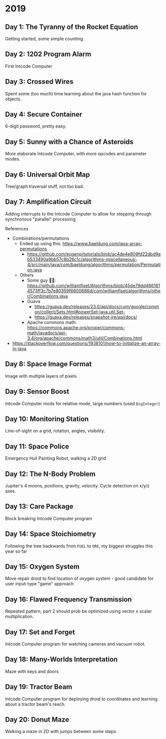 # 2019

## Day 1: The Tyranny of the Rocket Equation

Getting started, some simple counting.

## Day 2: 1202 Program Alarm

First Intcode Computer

## Day 3: Crossed Wires

Spent some (too much) time learning about the java hash function for objects.

## Day 4: Secure Container

6-digit password, pretty easy.

## Day 5: Sunny with a Chance of Asteroids

More elaborate Intcode Computer, with more opcodes and parameter modes.

## Day 6: Universal Orbit Map

Tree/graph traversal stuff, not too bad.

## Day 7: Amplification Circuit

Adding interrupts to the Intcode Computer to allow for stepping through synchronous "parallel" processing

References

- Combinations/permutations
  - Ended up using this: https://www.baeldung.com/java-array-permutations
    - https://github.com/eugenp/tutorials/blob/ac4de4e809fd22dbd9eb533490a9bb57c8b26c1c/algorithms-miscellaneous-4/src/main/java/com/baeldung/algorithms/permutation/Permutation.java
  - Others
    - Some guy 🤷‍♀️: https://github.com/williamfiset/Algorithms/blob/45de79dd4661614573ff3c7b7e80359f6600686d/com/williamfiset/algorithms/other/Combinations.java
    - Guava
      - https://guava.dev/releases/23.0/api/docs/com/google/common/collect/Sets.html#powerSet-java.util.Set-
      - https://guava.dev/releases/snapshot-jre/api/docs/
    - Apache commons math: https://commons.apache.org/proper/commons-math/javadocs/api-3.4/org/apache/commons/math3/util/Combinations.html
- https://stackoverflow.com/questions/1938101/how-to-initialize-an-array-in-java

## Day 8: Space Image Format

Image with multiple layers of pixels

## Day 9: Sensor Boost

Intcode Computer mods for relative mode, large numbers (used `BigInteger`)

## Day 10: Monitoring Station

Line-of-sight on a grid, rotation, angles, visibility.

## Day 11: Space Police

Emergency Hull Painting Robot, walking a 2D grid

## Day 12: The N-Body Problem

Jupiter's 4 moons, positions, gravity, velocity. Cycle detection on x/y/z axes.

## Day 13: Care Package

Block breaking Intcode Computer program

## Day 14: Space Stoichiometry

Following the tree backwards from `FUEL` to `ORE`, my biggest struggles this year so far

## Day 15: Oxygen System

Move repair droid to find location of oxygen system - good candidate for user input-type "game" approach

## Day 16: Flawed Frequency Transmission

Repeated pattern, part 2 should prob be optimized using vector x scalar multiplication.

## Day 17: Set and Forget

Intcode Computer program for watching cameras and vacuum robot.

## Day 18: Many-Worlds Interpretation

Maze with keys and doors

## Day 19: Tractor Beam

Intcode Computer program for deploying droid to coordinates and learning about a tractor beam's reach.

## Day 20: Donut Maze

Walking a maze in 2D with jumps between some steps
